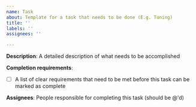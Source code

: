```yaml
---
name: Task
about: Template for a task that needs to be done (E.g. Tuning)
title: ''
labels: ''
assignees: ''

---
```


**Description**: A detailed description of what needs to be accomplished

**Completion requirements**:
- [ ] A list of clear requirements that need to be met before this task can be marked as complete

**Assignees**:
People responsible for completing this task (should be @'d)
